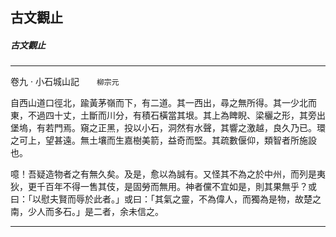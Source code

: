 

## 古文觀止

##### 古文觀止

* * *

卷九 ‧ 小石城山記　　`柳宗元`

自西山道口徑北，踰黃茅嶺而下，有二道。其一西出，尋之無所得。其一少北而東，不過四十丈，土斷而川分，有積石橫當其垠。其上為睥睨、梁欐之形，其旁出堡塢，有若門焉。窺之正黑，投以小石，洞然有水聲，其響之激越，良久乃已。環之可上，望甚遠。無土壤而生嘉樹美箭，益奇而堅。其疏數偃仰，類智者所施設也。

噫！吾疑造物者之有無久矣。及是，愈以為誠有。又怪其不為之於中州，而列是夷狄，更千百年不得一售其伎，是固勞而無用。神者儻不宜如是，則其果無乎？或曰：「以慰夫賢而辱於此者。」或曰：「其氣之靈，不為偉人，而獨為是物，故楚之南，少人而多石。」是二者，余未信之。

* * *

